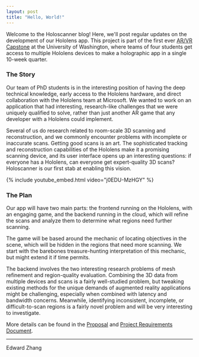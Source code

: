 ```yaml
---
layout: post
title: "Hello, World!"
---
```


Welcome to the Holoscanner blog! Here, we'll post regular updates on the
development of our Hololens app. This project is part of the first ever
[AR/VR Capstone](http://courses.cs.washington.edu/courses/cse481v/16sp/home.php)
at the University of Washington, where teams of four students get access to
multiple Hololens devices to make a holographic app in a single 10-week quarter.

### The Story ###
Our team of PhD students is in the interesting position of having the
deep technical knowledge, early access to the Hololens hardware, and
direct collaboration with the Hololens team at Microsoft.
We wanted to work on an application that had interesting,
research-like challenges that we were uniquely qualified to solve, rather
than just another AR game that any developer with a Hololens could implement.

Several of us do research related to room-scale 3D scanning and reconstruction, and
we commonly encounter problems with incomplete or inaccurate scans. Getting good scans
is an art. The sophisticated tracking and reconstruction capabilities
of the Hololens make it a promising scanning device, and its user interface
opens up an interesting questions: if everyone has a Hololens, can everyone
get expert-quality 3D scans? Holoscanner is our first stab at enabling this
vision.

{% include youtube_embed.html video="j0EDU-MzHGY" %}

### The Plan ###
Our app will have two main parts: the frontend running on the Hololens, with an
engaging game, and the backend running in the cloud, which will refine the
scans and analyze them to determine what regions need further scanning.

The game will be based around the mechanic of locating objectives in the scene,
which will be hidden in the regions that need more scanning. We start with the barebones
treasure-hunting interpretation of this mechanic, but might extend it if time permits.

The backend involves the two interesting research problems of mesh refinement and region-quality
evaluation. Combining the 3D data from multiple devices and scans is a fairly well-studied problem,
but tweaking existing methods for the unique demands of augmented reality applications might be
challenging, especially when combined with latency and bandwidth concerns. Meanwhile, identifying
inconsistent, incomplete, or difficult-to-scan regions is a fairly novel problem and will be
very interesting to investigate.

More details can be found in the [Proposal](/proposal) and [Project Requirements Document](/prd).

---

Edward Zhang
